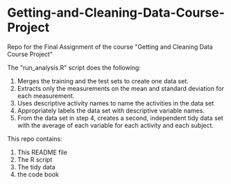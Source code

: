 # Getting-and-Cleaning-Data-Course-Project

Repo for the Final Assignment of the course "Getting and Cleaning Data Course Project"

The "run_analysis.R" script does the following:

1. Merges the training and the test sets to create one data set.
2. Extracts only the measurements on the mean and standard deviation for each measurement. 
3. Uses descriptive activity names to name the activities in the data set
4. Appropriately labels the data set with descriptive variable names. 
5. From the data set in step 4, creates a second, independent tidy data set with the average of each variable for each activity and each subject.

This repo contains:
1. This README file 
2. The R script
3. The tidy data
4. the code book 